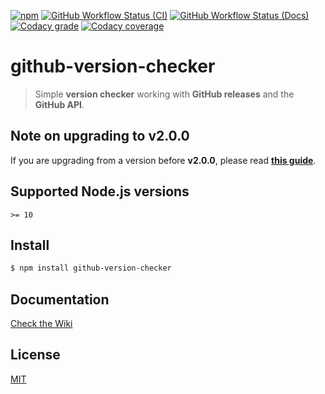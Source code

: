 [![npm](https://img.shields.io/npm/v/github-version-checker?logo=npm)](https://www.npmjs.com/package/github-version-checker)
[![GitHub Workflow Status (CI)](https://img.shields.io/github/workflow/status/axelrindle/github-version-checker/CI/main?logo=github)](https://github.com/axelrindle/github-version-checker/actions/workflows/ci.yml)
[![GitHub Workflow Status (Docs)](https://img.shields.io/github/workflow/status/axelrindle/github-version-checker/Docs/main?label=Docs&logo=github)](https://github.com/axelrindle/github-version-checker/actions/workflows/docs.yml)
[![Codacy grade](https://img.shields.io/codacy/grade/f82826738d2b43b1b8ba40dd780d1784?logo=codacy)](https://www.codacy.com/gh/axelrindle/github-version-checker/dashboard?utm_source=github.com&amp;utm_medium=referral&amp;utm_content=axelrindle/github-version-checker&amp;utm_campaign=Badge_Grade)
[![Codacy coverage](https://img.shields.io/codacy/coverage/f82826738d2b43b1b8ba40dd780d1784?logo=codacy)](https://www.codacy.com/gh/axelrindle/github-version-checker/dashboard?utm_source=github.com&utm_medium=referral&utm_content=axelrindle/github-version-checker&utm_campaign=Badge_Coverage)



# github-version-checker
> Simple **version checker** working with **GitHub releases** and the **GitHub API**.

## Note on upgrading to **v2.0.0**
If you are upgrading from a version before **v2.0.0**, please read [**this guide**](MIGRATING-TO-2.0.0.md).

## Supported Node.js versions

`>= 10`

## Install
```bash
$ npm install github-version-checker
```

## Documentation
[Check the Wiki](https://github.com/axelrindle/github-version-checker/wiki)

## License
[MIT](LICENSE)

